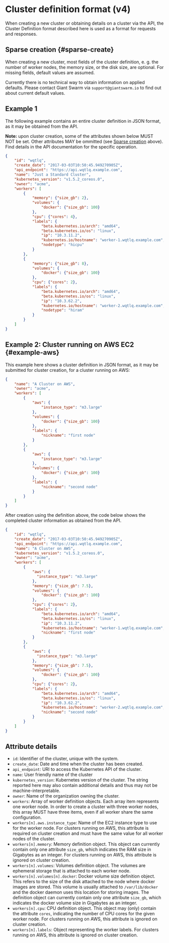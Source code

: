 # Cluster definition format (v4)

When creating a new cluster or obtaining details on a cluster via the API, the Cluster Definition format described here is used as a format for requests and responses.

## Sparse creation {#sparse-create}

When creating a new cluster, most fields of the cluster definition, e. g. the number of worker nodes, the memory size, or the disk size, are optional. For missing fields, default values are assumed.

Currently there is no technical way to obtain information on applied defaults. Please contact Giant Swarm via `support@giantswarm.io` to find out about current default values.

## Example 1

The following example contains an entire cluster definition in JSON format, as it may be obtained from the API.

__Note:__ upon cluster creation, some of the attributes shown below MUST NOT be set. Other attributes MAY be ommitted (see [Sparse creation](#sparse-create) above). Find details in the API documentation for the specific operation.

```json
{
    "id": "wqtlq",
    "create_date": "2017-03-03T10:50:45.949270905Z",
    "api_endpoint": "https://api.wqtlq.example.com",
    "name": "Just a Standard Cluster",
    "kubernetes_version": "v1.5.2_coreos.0",
    "owner": "acme",
    "workers": [
        {
            "memory": {"size_gb": 2},
            "volumes": {
                "docker": {"size_gb": 100}
            },
            "cpu": {"cores": 4},
            "labels": {
                "beta.kubernetes.io/arch": "amd64",
                "beta.kubernetes.io/os": "linux",
                "ip": "10.3.11.2",
                "kubernetes.io/hostname": "worker-1.wqtlq.example.com",
                "nodetype": "hicpu"
            }
        },
        {
            "memory": {"size_gb": 8},
            "volumes": {
                "docker": {"size_gb": 100}
            },
            "cpu": {"cores": 2},
            "labels": {
                "beta.kubernetes.io/arch": "amd64",
                "beta.kubernetes.io/os": "linux",
                "ip": "10.3.62.2",
                "kubernetes.io/hostname": "worker-2.wqtlq.example.com",
                "nodetype": "hiram"
            }
        }
    ]
}
```

## Example 2: Cluster running on AWS EC2 {#example-aws}

This example here shows a cluster definition in JSON format, as it may be submitted for cluster creation, for a cluster running on AWS:

```json
{
    "name": "A Cluster on AWS",
    "owner": "acme",
    "workers": [
        {
            "aws": {
                "instance_type": "m3.large"
            },
            "volumes": {
                "docker": {"size_gb": 100}
            },
            "labels": {
                "nickname": "first node"
            }
        },
        {
            "aws": {
                "instance_type": "m3.large"
            },
            "volumes": {
                "docker": {"size_gb": 100}
            },
            "labels": {
                "nickname": "second node"
            }
        }
    ]
}
```

After creation using the definition above, the code below shows the completed cluster information as obtained from the API.

```json
{
    "id": "wqtlq",
    "create_date": "2017-03-03T10:50:45.949270905Z",
    "api_endpoint": "https://api.wqtlq.example.com",
    "name": "A Cluster on AWS",
    "kubernetes_version": "v1.5.2_coreos.0",
    "owner": "acme",
    "workers": [
        {
            "aws": {
              "instance_type": "m3.large"
            },
            "memory": {"size_gb": 7.5},
            "volumes": {
                "docker": {"size_gb": 100}
            },
            "cpu": {"cores": 2},
            "labels": {
                "beta.kubernetes.io/arch": "amd64",
                "beta.kubernetes.io/os": "linux",
                "ip": "10.3.11.2",
                "kubernetes.io/hostname": "worker-1.wqtlq.example.com",
                "nickname": "first node"
            }
        },
        {
            "aws": {
              "instance_type": "m3.large"
            },
            "memory": {"size_gb": 7.5},
            "volumes": {
                "docker": {"size_gb": 100}
            },
            "cpu": {"cores": 2},
            "labels": {
                "beta.kubernetes.io/arch": "amd64",
                "beta.kubernetes.io/os": "linux",
                "ip": "10.3.62.2",
                "kubernetes.io/hostname": "worker-2.wqtlq.example.com",
                "nickname": "second node"
            }
        }
    ]
}
```

## Attribute details

- `id`: Identifier of the cluster, unique with the system.
- `create_date`: Date and time when the cluster has been created.
- `api_endpoint`: URI to access the Kubernetes API of the cluster.
- `name`: User friendly name of the cluster
- `kubernetes_version`: Kubernetes version of the cluster. The string reported here may also contain additional details and thus may not be machine-interpretable.
- `owner`: Name of the organization owning the cluster.
- `workers`: Array of worker definition objects. Each array item represents one worker node. In order to create a cluster with three worker nodes, this array MUST have three items, even if all worker share the same configuration.
- `workers[n].aws.instance_type`: Name of the EC2 instance type to use for the worker node. For clusters running on AWS, this attribute is required on cluster creation and must have the same value for all worker nodes of the cluster.
- `workers[n].memory`: Memory definition object. This object can currently contain only one attribute `size_gb`, which indicates the RAM size in Gigabytes as an integer. For clusters running on AWS, this attribute is ignored on cluster creation.
- `workers[n].volumes`: Volumes definition object. The volumes are ephemeral storage that is attached to each worker node. 
- `workers[n].volumes[n].docker`: Docker volume size definition object. This refers to the size of the disk attached to the node where docker images are stored. This volume is usually attached to `/var/lib/docker` and the docker daemon uses this location for storing images. The definition object can currently contain only one attribute `size_gb`, which indicates the docker volume size in Gigabytes as an integer. 
- `workers[n].cpu`: CPU definition object. This object may (only) contain the attribute `cores`, indicating the number of CPU cores for the given worker node. For clusters running on AWS, this attribute is ignored on cluster creation.
- `workers[n].labels`: Object representing the worker labels. For clusters running on AWS, this attribute is ignored on cluster creation.
